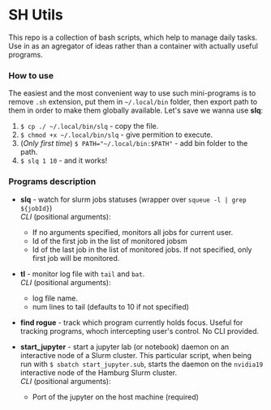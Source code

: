 # SH Utils

This repo is a collection of bash scripts, which help to manage daily tasks. Use in as an agregator of ideas rather 
than a container with actually useful programs.

### How to use

The easiest and the most convenient way to use such mini-programs is to remove `.sh` extension, put them in 
`~/.local/bin` folder, then export path to them in order to make them globally available. Let's save we wanna use 
**slq**:

1) `$ cp ./ ~/.local/bin/slq` - copy the file.
2) `$ chmod +x ~/.local/bin/slq` - give permition to execute.
3) (_Only first time_) `$ PATH="~/.local/bin:$PATH"` - add bin folder to the path.
3) `$ slq 1 10` - and it works!

### Programs description

* **slq** - watch for slurm jobs statuses (wrapper over `squeue -l | grep ${jobId}`)  
_CLI_ (positional arguments):   
    * If no arguments specified, monitors all jobs for current user.
    * Id of the first job in the list of monitored jobsm
    * Id of the last job in the list of monitored jobs. If not specified, only first job will be monitored.

* **tl** - monitor log file with `tail` and `bat`.  
 _CLI_ (positional arguments):   
    * log file name.
    * num lines to tail (defaults to 10 if not specified)

* **find rogue** - track which program currently holds focus. Useful for tracking programs, whoch intercepting user's control. No CLI provided.

* **start_jupyter** - start a jupyter lab (or notebook) daemon on an interactive node of a Slurm cluster. This particular script, when being run with `$ sbatch start_jupyter.sub`, starts the daemon on the `nvidia19` interactive node of the Hamburg Slurm cluster.  
_CLI_ (positional arguments):   
    * Port of the jupyter on the host machine (required)
    